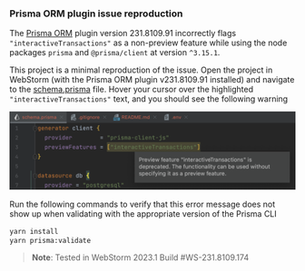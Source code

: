 ### Prisma ORM plugin issue reproduction

The [Prisma ORM](https://plugins.jetbrains.com/plugin/20686-prisma-orm) plugin version 231.8109.91 incorrectly flags `"interactiveTransactions"` as a non-preview feature while using the node packages `prisma` and `@prisma/client` at version `^3.15.1`.

This project is a minimal reproduction of the issue. Open the project in WebStorm (with the Prisma ORM plugin v231.8109.91 installed) and navigate to the [schema.prisma](prisma/schema.prisma) file. Hover your cursor over the highlighted `"interactiveTransactions"` text, and you should see the following warning

![Preview feature "interactiveTransactions" is deprecated. The functionality can be used without specifying it as a preview feature.](img/error_message.png)

Run the following commands to verify that this error message does not show up when validating with the appropriate version of the Prisma CLI

```shell
yarn install
yarn prisma:validate
```

> **Note**: Tested in WebStorm 2023.1 Build #WS-231.8109.174
